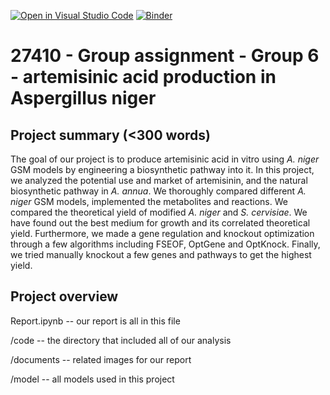 [![Open in Visual Studio Code](https://classroom.github.com/assets/open-in-vscode-c66648af7eb3fe8bc4f294546bfd86ef473780cde1dea487d3c4ff354943c9ae.svg)](https://classroom.github.com/online_ide?assignment_repo_id=9067903&assignment_repo_type=AssignmentRepo)
[![Binder](https://mybinder.org/badge_logo.svg)](https://mybinder.org/v2/gh/27410/27410-group-assigment-group_6_coool/main)

# 27410 - Group assignment - Group 6 - artemisinic acid production in Aspergillus niger

## Project summary (<300 words)
The goal of our project is to produce artemisinic acid in vitro using *A. niger* GSM models by engineering a biosynthetic pathway into it. In this project, we analyzed the potential use and market of artemisinin, and the natural biosynthetic pathway in *A. annua*. We thoroughly compared different *A. niger* GSM models, implemented the metabolites and reactions. We compared the theoretical yield of modified *A. niger* and *S. cervisiae*. We have found out the best medium for growth and its correlated theoretical yield. Furthermore, we made a gene regulation and knockout optimization through a few algorithms including FSEOF, OptGene and OptKnock. Finally, we tried manually knockout a few genes and pathways to get the highest yield.

## Project overview

Report.ipynb -- our report is all in this file

/code -- the directory that included all of our analysis

/documents -- related images for our report

/model -- all models used in this project



